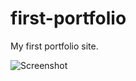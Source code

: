 # first-portfolio
My first portfolio site.

![Screenshot](https://github.com/phuzisham/first-portfolio/tree/master/img/cap.png "Screen Capture")
